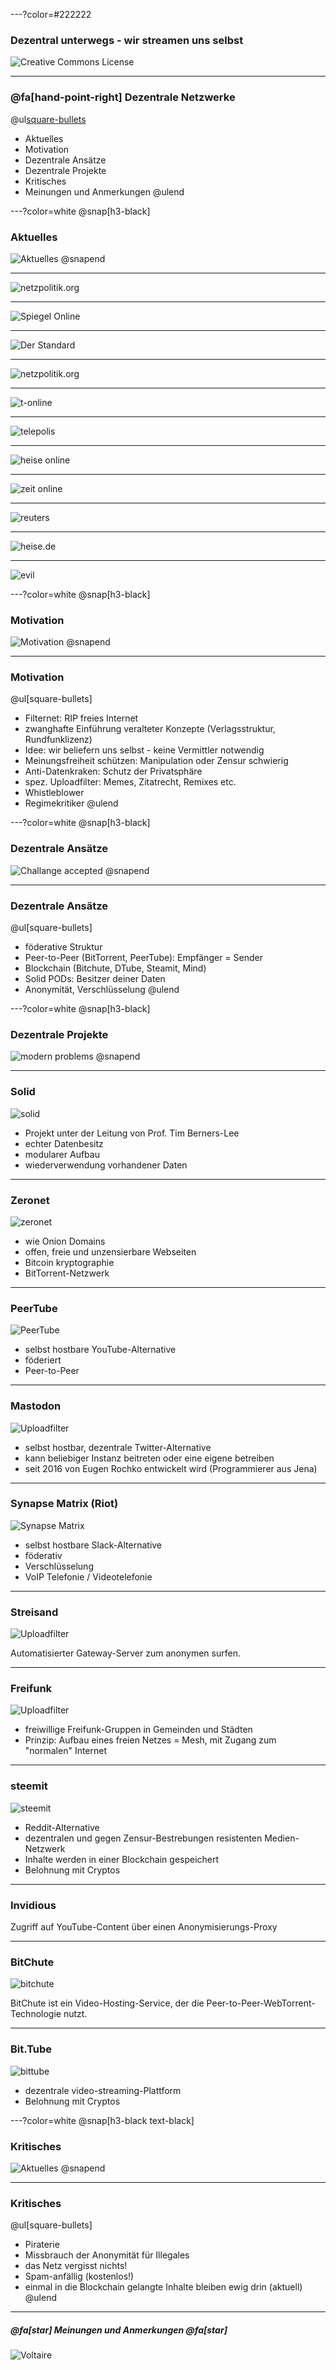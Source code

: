 ---?color=#222222
### Dezentral unterwegs - wir streamen uns selbst

![Creative Commons License](/img/cc.png)

---

### @fa[hand-point-right] Dezentrale Netzwerke

@ul[square-bullets](false)
- Aktuelles
- Motivation
- Dezentrale Ansätze
- Dezentrale Projekte
- Kritisches
- Meinungen und Anmerkungen
@ulend

---?color=white
@snap[h3-black]
### Aktuelles
![Aktuelles](/img/aktuelles.png)
@snapend

---

![netzpolitik.org](/img/filter0.png)

---

![Spiegel Online](/img/filter1.png)

---

![Der Standard](/img/filter2.png)

---

![netzpolitik.org](/img/filter3.png)

---

![t-online](/img/filter4.png)

---

![telepolis](/img/filter5.png)

---

![heise online](/img/filter6.png)

---

![zeit online](/img/filter7.png)

---

![reuters](/img/filter8.png)

---

![heise.de](/img/filter10.png)

---

![evil](/img/evil.png)


---?color=white
@snap[h3-black]
### Motivation
![Motivation](/img/motivation.png)
@snapend

---
### Motivation
@ul[square-bullets]
- Filternet: RIP freies Internet
- zwanghafte Einführung veralteter Konzepte (Verlagsstruktur, Rundfunklizenz)
- Idee: wir beliefern uns selbst - keine Vermittler notwendig
- Meinungsfreiheit schützen: Manipulation oder Zensur schwierig
- Anti-Datenkraken: Schutz der Privatsphäre
- spez. Uploadfilter: Memes, Zitatrecht, Remixes etc.
- Whistleblower
- Regimekritiker
@ulend

---?color=white
@snap[h3-black]
### Dezentrale Ansätze
![Challange accepted](/img/challenge.png)
@snapend

---
### Dezentrale Ansätze
@ul[square-bullets]
- föderative Struktur
- Peer-to-Peer (BitTorrent, PeerTube): Empfänger = Sender
- Blockchain (Bitchute, DTube, Steamit, Mind)
- Solid PODs: Besitzer deiner Daten
- Anonymität, Verschlüsselung
@ulend

---?color=white
@snap[h3-black]
### Dezentrale Projekte
![modern problems](/img/modernsolution.jpg)
@snapend

---

### Solid

![solid](/img/solid.png)

- Projekt unter der Leitung von Prof. Tim Berners-Lee
- echter Datenbesitz
- modularer Aufbau
- wiederverwendung vorhandener Daten

---

### Zeronet

![zeronet](/img/zeronet.png)

- wie Onion Domains
- offen, freie und unzensierbare Webseiten
- Bitcoin kryptographie
- BitTorrent-Netzwerk

---


### PeerTube

![PeerTube](/img/peertube.png)

- selbst hostbare YouTube-Alternative
- föderiert
- Peer-to-Peer

---

### Mastodon

![Uploadfilter](/img/mastodon.png)

- selbst hostbar, dezentrale Twitter-Alternative
- kann beliebiger Instanz beitreten oder eine eigene betreiben
- seit 2016 von Eugen Rochko entwickelt wird (Programmierer aus Jena)

---


### Synapse Matrix (Riot)

![Synapse Matrix](/img/synapse-matrix.png)

- selbst hostbare Slack-Alternative
- föderativ
- Verschlüsselung
- VoIP Telefonie / Videotelefonie

---

### Streisand

![Uploadfilter](/img/streisand.png)

Automatisierter Gateway-Server zum anonymen surfen.

---

### Freifunk

![Uploadfilter](/img/freifunk.png)

- freiwillige Freifunk-Gruppen in Gemeinden und Städten
- Prinzip: Aufbau eines freien Netzes = Mesh, mit Zugang zum "normalen" Internet

---

### steemit

![steemit](/img/steamit.png)

- Reddit-Alternative
- dezentralen und gegen Zensur-Bestrebungen resistenten Medien-Netzwerk
- Inhalte werden in einer Blockchain gespeichert
- Belohnung mit Cryptos

---

### Invidious

Zugriff auf YouTube-Content über einen Anonymisierungs-Proxy

---

### BitChute

![bitchute](/img/bitchute.png)

BitChute ist ein Video-Hosting-Service, der die Peer-to-Peer-WebTorrent-Technologie nutzt.

---

### Bit.Tube

![bittube](/img/bittube.png)

- dezentrale video-streaming-Plattform
- Belohnung mit Cryptos

---?color=white
@snap[h3-black text-black]
### Kritisches
![Aktuelles](/img/butok.jpg)
@snapend

---
### Kritisches

@ul[square-bullets]
- Piraterie
- Missbrauch der Anonymität für Illegales
- das Netz vergisst nichts!
- Spam-anfällig (kostenlos!)
- einmal in die Blockchain gelangte Inhalte bleiben ewig drin (aktuell)
@ulend

---

##### @fa[star] Meinungen und Anmerkungen @fa[star]

![Voltaire](/img/voltaire.png)

